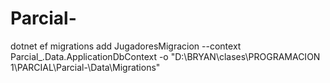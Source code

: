 # Parcial-

dotnet ef migrations add JugadoresMigracion --context Parcial\_.Data.ApplicationDbContext -o "D:\BRYAN\clases\PROGRAMACION 1\PARCIAL\Parcial-\Data\Migrations"
